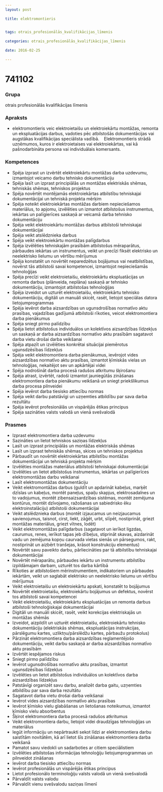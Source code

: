 ```yaml
---
layout: post
    
title: elektromontieris

    
tags: otrais_profesionālās_kvalifikācijas_līmenis
    
categories: otrais_profesionālās_kvalifikācijas_līmenis
    
date: 2016-02-25
    
---
```

# 741102

### Grupa
otrais profesionālās kvalifikācijas līmenis


### Apraksts

*  elektromontieris veic elektroietaišu un elektroiekārtu montāžas, remonta un ekspluatācijas darbus, vadoties pēc atbilstošās dokumentācijas vai augstākas kvalifikācijas speciālista vadībā.     Elektromontieris strādā uzņēmumos, kuros ir elektroietaises vai elektroiekārtas, vai kā pašnodarbināta persona vai individuālais komersants.

### Kompetences

* Spēja izprast un izvērtēt elektroiekārtu montāžas darba uzdevumu, izmantojot veicamo darbu tehnisko dokumentāciju
* Spēja lasīt un izprast principiālās un montāžas elektriskās shēmas, tehniskās shēmas, tehniskos projektus
* Spēja novērtēt montējamās elektroiekārtas atbilstību tehniskajai dokumentācijai un tehniskā projekta mērķim
* Spēja noteikt elektroiekārtas montāžas darbiem nepieciešamos materiālus, to apjomu, izvēlēties un izmantot atbilstošus instrumentus, iekārtas un palīgierīces saskaņā ar veicamā darba tehnisko dokumentāciju
* Spēja veikt elektroiekārtu montāžas darbus atbilstoši tehniskajai dokumentācijai
* Spēja veikt atslēdznieka darbus
* Spēja veikt elektroiekārtu montāžas palīgdarbus
* Spēja izvēlēties tehniskajām prasībām atbilstošus mēraparātus, pārbaudes iekārtas un instrumentus, veikt un precīzi fiksēt elektrisko un neelektrisko lielumu un vērtību mērījumus
* Spēja konstatēt un novērtēt neparedzētus bojājumus vai neatbilstības, novērst tās atbilstoši savai kompetencei, izmantojot nepieciešamās tehnoloģijas
* Spēja precīzi veikt elektroietaišu, elektroiekārtu ekspluatācijas un remonta darbus (plānveida, neplāna) saskaņā ar tehnisko dokumentāciju, izmantojot atbilstošas tehnoloģijas
* Spēja izveidot un uzturēt elektroietaišu, elektroiekārtu tehnisko dokumentāciju, digitāli un manuāli skicēt, rasēt, lietojot speciālas datora lietojumprogrammas
* Spēja ievērot darba aizsardzības un ugunsdrošības normatīvo aktu prasības, vajadzības gadījumā atbilstoši rīkoties, veicot elektromontiera darba pienākumus
* Spēja sniegt pirmo palīdzību
* Spēja lietot atbilstošus individuālos un kolektīvos aizsardzības līdzekļus un saskaņā ar darba aizsardzības normatīvo aktu prasībām sagatavot darba vietu drošai darba veikšanai
* Spēja atpazīt un izvēlēties konkrētai situācijai piemērotus ugunsdzēsības līdzekļus
* Spēja veikt elektromontiera darba pienākumus, ievērojot vides aizsardzības normatīvo aktu prasības, izmantot ķīmiskās vielas un tehnoloģijas, nekaitējot sev un apkārtējai videi
* Spēja nodrošināt darba procesā radušos atkritumu šķirošanu
* Spēja atrast, izvērtēt, radoši izmantot jauniegūtās zināšanas elektromontiera darba pienākumu veikšanā un sniegt priekšlikumus darba procesa pilnveidei
* Spēja ievērot darba tiesisko attiecību normas
* Spēja veikt darbu patstāvīgi un uzņemties atbildību par sava darba rezultātu
* Spēja ievērot profesionālās un vispārējās ētikas principus
* Spēja sazināties valsts valodā un vienā svešvalodā

### Prasmes 
* Izprast elektromontiera darba uzdevumu
* Sazināties un lietot tehniskos saziņas līdzekļus
* Lasīt un izprast principiālās un montāžas elektriskās shēmas
* Lasīt un izprast tehniskās shēmas, skices un tehniskos projektus
* Pārbaudīt un novērtēt elektroiekārtas atbilstību montāžas dokumentācijai un tehniskā projekta mērķim
* Izvēlēties montāžas materiālus atbilstoši tehniskajai dokumentācijai
* Izvēlēties un lietot atbilstošus instrumentus, iekārtas un palīgierīces elektromontāžas darbu veikšanai
* Lasīt elektromontāžas dokumentāciju
* Veikt elektromontāžas darbus (guldīt un apdarināt kabeļus, marķēt dzīslas un kabeļus, montēt paneļus, spaiļu skapjus, elektrosadalnes un to vadojumus, montēt zibensaizsardzības sistēmas, montēt zemējuma kontūrus, montēt dzīvojamo, ražošanas un sabiedrisko ēku elektroinstalāciju) atbilstoši dokumentācijai
* Veikt atslēdznieka darbus (montēt izjaucamus un neizjaucamus savienojumus, taisnot, cirst, liekt, zāģēt, urbt, slīpēt, nostiprināt, griezt montāžas materiālus, griezt vītnes, lodēt)
* Veikt elektromontāžas palīgdarbus (sagatavot un ierīkot ligzdas, caurumus, renes, ierīkot tapas jeb dībeļus, stiprināt skavas, aizdarināt vadu un zemējuma kopņu caurvada vietas sienās un pārsegumos, rakt, nostiprināt un aizbērt tranšejas, krāsot konstrukciju elementus)
* Novērtēt savu paveikto darbu, pārliecināties par tā atbilstību tehniskajai dokumentācijai
* Novērtēt mēraparātu, pārbaudes iekārtu un instrumentu atbilstību izpildāmajam darbam, uzturēt tos darba kārtībā
* Rīkoties ar atbilstošiem mērinstrumentiem, indikatoriem un pārbaudes iekārtām, veikt un saglabāt elektrisko un neelektrisko lielumu un vērtību mērījumus
* Veikt elektroietaišu un elektroiekārtu apskati, konstatēt to bojājumus
* Novērtēt elektroietaišu, elektroiekārtu bojājumus un defektus, novērst tos atbilstoši savai kompetencei
* Veikt elektroietaišu, elektroiekārtu ekspluatācijas un remonta darbus atbilstoši tehnoloģiskajai dokumentācijai
* Digitāli un manuāli skicēt, rasēt, veikt korekcijas elektriskajās un montāžas shēmās
* Izveidot, aizpildīt un uzturēt elektroietaišu, elektroiekārtu tehnisko dokumentāciju (elektriskās shēmas, ekspluatācijas instrukcijas, pārslēgumu kartes, uzliktņu/pārslēdžu kartes, pārbaužu protokolus)
* Pārzināt elektromontiera darba aizsardzības reglamentējošo dokumentāciju, veikt darbu saskaņā ar darba aizsardzības normatīvo aktu prasībām
* Izvērtēt iespējamos riskus
* Sniegt pirmo palīdzību
* Ievērot ugunsdrošības normatīvo aktu prasības, izmantot ugunsdzēsības līdzekļus
* Izvēlēties un lietot atbilstošus individuālos un kolektīvos darba aizsardzības līdzekļus
* Patstāvīgi organizēt savu darbu, analizēt darba gaitu, uzņemties atbildību par sava darba rezultātu
* Sagatavot darba vietu drošai darba veikšanai
* Ievērot vides aizsardzības normatīvo aktu prasības
* Ievērot ķīmisko vielu glabāšanas un lietošanas noteikumus, izmantot ķīmisko vielu absorbentus
* Šķirot elektromontiera darba procesā radušos atkritumus
* Veikt elektromontiera darbu, lietojot videi draudzīgas tehnoloģijas un materiālus
* Iegūt informāciju un nepārtraukti sekot līdzi ar elektromontiera darbu saistītām novitātēm, kā arī lietot šīs zināšanas elektromontiera darba veikšanā
* Pamatot savu viedokli un sadarboties ar citiem speciālistiem
* Izvēlēties atbilstošas informācijas tehnoloģiju lietojumprogrammas un pilnveidot zināšanas
* Ievērot darba tiesisko attiecību normas
* Ievērot profesionālās un vispārējās ētikas principus
* Lietot profesionālo terminoloģiju valsts valodā un vienā svešvalodā
* Pārvaldīt valsts valodu
* Pārvaldīt vienu svešvalodu saziņas līmenī